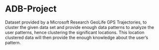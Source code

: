 # ADB-Project
Dataset provided by a Microsoft Research GeoLife GPS Trajectories, to cluster the given data set and provide enough data patterns to analyze the user patterns, hence clustering the significant locations. This location clustered data will then provide the enough knowledge about the user’s pattern.
